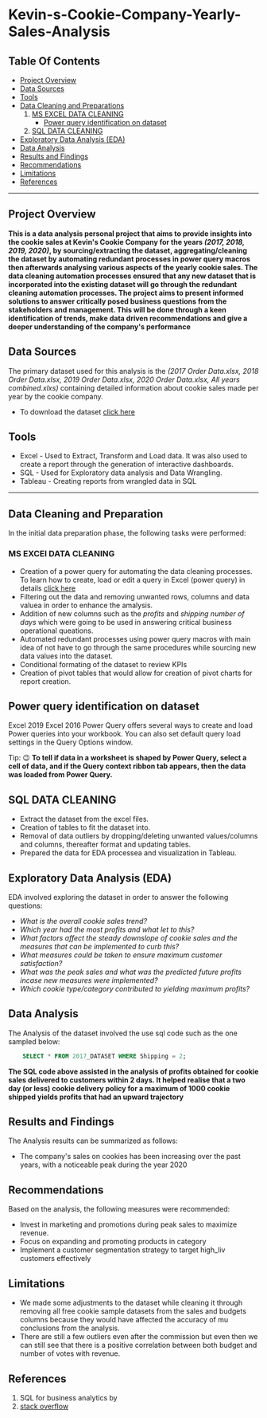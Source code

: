 # Kevin-s-Cookie-Company-Yearly-Sales-Analysis

## Table Of Contents 
 - [Project Overview](#project-overview)
 - [Data Sources](#data-sources)
 - [Tools](#tools)
 - [Data Cleaning and Preparations](#data-cleaning-and-preparation)
    1. [MS EXCEL DATA CLEANING](#ms-excel-data-cleaning)
       - [Power query identification on dataset](#power-query-identification-on-dataset)
    2. [SQL DATA CLEANING](#sql-data-cleaning)
  - [Exploratory Data Analysis (EDA)](#exploratory-data-analysis-(EDA))
  - [Data Analysis](#data-analysis)
  - [Results and Findings](#results-and-findings)
  - [Recommendations](#recommendations)
  - [Limitations](#limitations)
  - [References](#references)
---

## Project Overview 

**This is a data analysis personal project that aims to provide insights into the cookie sales at Kevin's Cookie Company for the years *(2017, 2018, 2019, 2020)*, by sourcing/extracting the dataset, aggregating/cleaning the dataset by automating redundant processes in power query macros then afterwards analysing various aspects of the yearly cookie sales. The data cleaning automation processes ensured that any new dataset that is incorporated into the existing dataset will go through the redundant cleaning automation processes. The project aims to present informed solutions to answer critically posed business questions from the stakeholders and management. This will be done through a keen identification of trends, make data driven recommendations and give a deeper understanding of the company's performance**

## Data Sources 

The primary dataset used for this analysis is the *(2017 Order Data.xlsx, 2018 Order Data.xlsx, 2019 Order Data.xlsx, 2020 Order Data.xlsx, All years combined.xlxs)* containing detailed information about cookie sales made per year by the cookie company. 

 - To download the dataset [click here](https://1drv.ms/u/s!AmxrofZZlZ-whKZQTEiA4iLu-WPiaQ?e=AkAtOi)

 ## Tools 
  - Excel - Used to Extract, Transform and Load data. It was also used to create a report through the generation of interactive dashboards.
  - SQL - Used for Exploratory data analysis and Data Wrangling.
  - Tableau - Creating reports from wrangled data in SQL

---

## Data Cleaning and Preparation 

In the initial data preparation phase, the following tasks were performed: 

### MS EXCEl DATA CLEANING 
 - Creation of a power query for automating the data cleaning processes. To learn how to create, load or edit a query in Excel (power query) in details [click here](https://support.microsoft.com/en-au/office/create-load-or-edit-a-query-in-excel-power-query-ca69e0f0-3db1-4493-900c-6279bef08df4)
 - Filtering out the data and removing unwanted rows, columns and data valuea in order to enhance the amalysis.
 - Addition of new columns such as the *profits* and *shipping number of days* which were going to be used in answering critical business operational queations.
 - Automated redundant processes using power query macros with main idea of not have to go through the same procedures while sourcing new data values into the dataset.
 - Conditional formating of the dataset to review KPIs
 - Creation of pivot tables that would allow for creation of pivot charts for report creation.

## Power query identification on dataset 

Excel 2019 Excel 2016
Power Query offers several ways to create and load Power queries into your workbook. You can also set default query load settings in the Query Options window.   

Tip:
😉 **To tell if data in a worksheet is shaped by Power Query, select a cell of data, and if the Query context ribbon tab appears, then the data was loaded from Power Query.**

## SQL DATA CLEANING 

 - Extract the dataset from the excel files.
 - Creation of tables to fit the dataset into.
 - Removal of data outliers by dropping/deleting unwanted values/columns and columns, thereafter format and updating tables.
 - Prepared the data for EDA processea and visualization in Tableau.

## Exploratory Data Analysis (EDA)

EDA involved exploring the dataset in order to answer the following questions:

 - *What is the overall cookie sales trend?*
 - *Which year had the most profits and what let to this?*
 - *What factors affect the steady downslope of cookie sales and the measures that can be implemented to curb this?*
 - *What measures could be taken to ensure maximum customer satisfaction?*
 - *What was the peak sales and what was the predicted future profits incase new measures were implemented?*
 - *Which cookie type/category contributed to yielding maximum profits?*

## Data Analysis 

The Analysis of the dataset involved the use sql code such as the one sampled below:
```sql
    SELECT * FROM 2017_DATASET WHERE Shipping = 2;
```
**The SQL code above assisted in the analysis of profits obtained for cookie sales delivered to customers within 2 days. It helped realise that a two day (or less) cookie delivery policy for a maximum of 1000 cookie shipped yields profits that had an upward trajectory**

## Results and Findings 

The Analysis results can be summarized as follows:
 - The company's sales on cookies has been increasing over the past years, with a noticeable peak during the year 2020

## Recommendations 
Based on the analysis, the following measures were recommended:
 - Invest in marketing and promotions during peak sales to maximize revenue.
 - Focus on expanding and promoting products in category
 - Implement a customer segmentation strategy to target high_liv customers effectively

## Limitations 

- We made some adjustments to the dataset while cleaning it through removing all free cookie sample datasets from the sales and budgets columns because they would have affected the accuracy of mu conclusions from the analysis.
- There are still a few outliers even after the commission but even then we can still see that there is a positive correlation between both budget and number of votes with revenue.

## References 

1. SQL for business analytics by
2. [stack overflow](https://stackoverflow.com)
